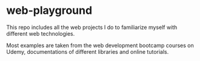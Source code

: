 # web-playground

This repo includes all the web projects I do to familiarize myself with different web technologies.

Most examples are taken from the web development bootcamp courses on Udemy, documentations of different libraries and online tutorials.
